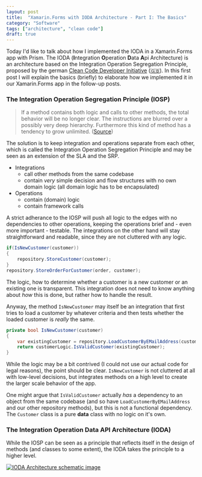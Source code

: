 ```yaml
---
layout: post
title:  "Xamarin.Forms with IODA Architecture - Part I: The Basics"
category: "Software"
tags: ["architecture", "clean code"]
draft: true
---
```


Today I'd like to talk about how I implemented the IODA in a Xamarin.Forms app with Prism. The IODA (**I**ntegration **O**peration **D**ata **A**pi Architecture) is an architecture based on the Integration Operation Segregation Principle, proposed by the german [Clean Code Developer Initiative](http://clean-code-developer.de/) ([🇬🇧](http://clean-code-developer.com/)). In this first post I will explain the basics (briefly) to elaborate how we implemented it in our Xamarin.Forms app in the follow-up posts. 

### The Integration Operation Segregation Principle (IOSP)

> If a method contains both logic and calls to other methods, the total behavior will be no longer clear. The instructions are blurred over a possibly very deep hierarchy. Furthermore this kind of method has a tendency to grow unlimited. ([Source](http://clean-code-developer.com/grades/grade-1-red/#Integration_Operation_Segregation_Principle_IOSP))

The solution is to keep integration and operations separate from each other, which is called the Integration Operation Segregation Principle and may be seen as an extension of the SLA and the SRP. 

- Integrations
  - call other methods from the same codebase
  - contain *very* simple decision and flow structures with no own domain logic (all domain logic has to be encapsulated)
- Operations
  - contain (domain) logic
  - contain framework calls 
  
A strict adherance to the IOSP will push all logic to the edges with no dependencies to other operations, keeping the operations brief and - even more important - testable. The integrations on the other hand will stay straightforward and readable, since they are not cluttered with any logic.

```csharp
if(IsNewCustomer(customer))
{
    repository.StoreCustomer(customer);
}
repository.StoreOrderForCustomer(order, customer);
```

The logic, how to determine whether a customer is a new customer or an existing one is transparent. This integration does not need to know anything about *how* this is done, but rather how to handle the result. 

Anyway, the method `IsNewCustomer` may itself be an integration that first tries to load a customer by whatever criteria and then tests whether the loaded customer is *really* the same.

```csharp
private bool IsNewCustomer(customer)
{
    var existingCustomer = repository.LoadCustomerByEMailAddress(customer.EMailAddress);
    return customerLogic.IsValidCustomer(existingCustomer);
}
```

While the logic may be a bit contrived (I could not use our actual code for legal reasons), the point should be clear. `IsNewCustomer` is not cluttered at all with low-level decisions, but integrates methods on a high level to create the larger scale behavior of the app. 

One might argue that `IsValidCustomer` actually *has* a dependency to an object from the same codebase (and so have `LoadCustomerByEMailAddress` and our other repository methods), but this is not a functional dependency. The `Customer` class is a pure **data** class with no logic on it's own.

### The Integration Operation Data **A**PI Architecture (IODA)

While the IOSP can be seen as a principle that reflects itself in the design of methods (and classes to some extent), the IODA takes the principle to a higher level. 

[![IODA Architecture schematic image][1]][2]



[1]: http://lh4.ggpht.com/-VN9jIkfjGwk/VSlTdR4lNkI/AAAAAAAAFEs/qFMekxNNpcQ/image%25255B50%25255D.png?imgmax=800
[2]: http://blog.ralfw.de/2015/04/die-ioda-architektur.html
